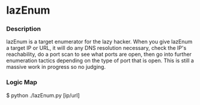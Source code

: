 # lazEnum

### Description
lazEnum is a target enumerator for the lazy hacker. When you give lazEnum a target IP or URL, it will do any DNS resolution necessary, check the IP's reachability, do a port
scan to see what ports are open, then go into further enumeration tactics depending on the type of port that is open. This is still a massive work in progress so no judging.

### Logic Map

$ python ./lazEnum.py [ip/url] 
